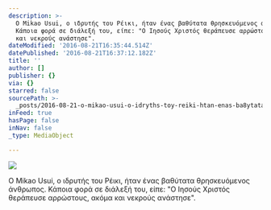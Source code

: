 ```yaml
---
description: >-
  Ο Mikao Usui, ο ιδρυτής του Ρέικι, ήταν ένας βαθύτατα θρησκευόμενος άνθρωπος.
  Κάποια φορά σε διάλεξή του, είπε: "Ο Ιησούς Χριστός θεράπευσε αρρώστους, ακόμα
  και νεκρούς ανάστησε". 
dateModified: '2016-08-21T16:35:44.514Z'
datePublished: '2016-08-21T16:37:12.182Z'
title: ''
author: []
publisher: {}
via: {}
starred: false
sourcePath: >-
  _posts/2016-08-21-o-mikao-usui-o-idryths-toy-reiki-htan-enas-ba8ytata-8rhske.md
inFeed: true
hasPage: false
inNav: false
_type: MediaObject

---
```

![](https://the-grid-user-content.s3-us-west-2.amazonaws.com/8722bd2b-22d2-4e97-9f63-80c87a2c8a6d.jpg)

Ο Mikao Usui, ο ιδρυτής του Ρέικι, ήταν ένας βαθύτατα θρησκευόμενος άνθρωπος. Κάποια φορά σε διάλεξή του, είπε: "Ο Ιησούς Χριστός θεράπευσε αρρώστους, ακόμα και νεκρούς ανάστησε".